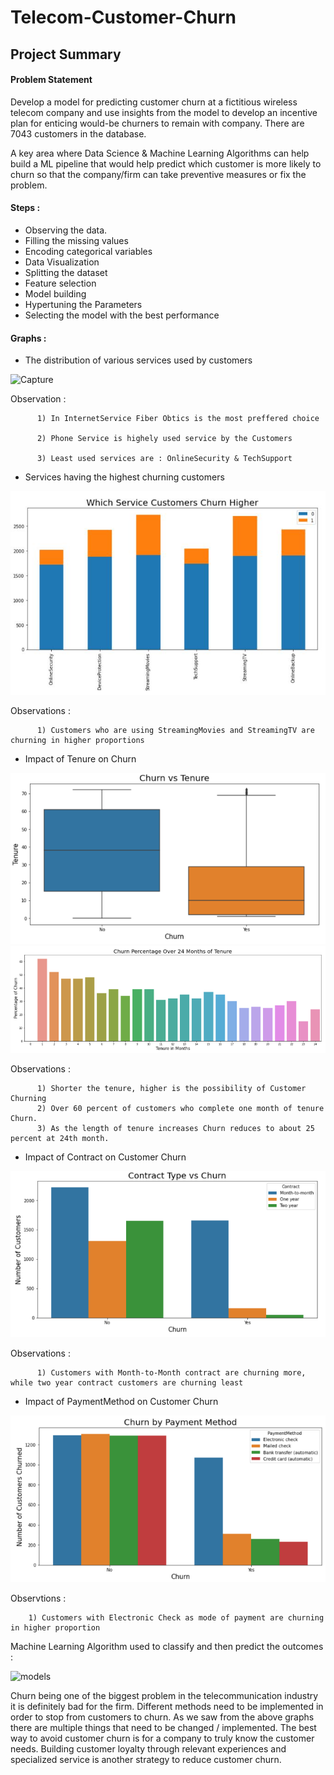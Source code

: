 # Telecom-Customer-Churn
## Project Summary

#### Problem Statement
Develop a model for predicting customer churn at a fictitious wireless telecom company and use insights from the model to develop an incentive 
plan for enticing would-be churners to remain with company. There are 7043 customers in the database.

A key area where Data Science & Machine Learning Algorithms can help build a ML pipeline that would help predict which customer is more likely to churn so that the company/firm can take preventive measures or fix the problem.

#### Steps :
* Observing the data.
* Filling the missing values
* Encoding categorical variables
* Data Visualization
* Splitting the dataset
* Feature selection
* Model building
* Hypertuning the Parameters
* Selecting the model with the best performance

#### Graphs :

* The distribution of various services used by customers


![Capture](https://user-images.githubusercontent.com/66661758/125280776-16c86080-e333-11eb-8475-78bc0d2825ec.PNG)


Observation :

          1) In InternetService Fiber Obtics is the most preffered choice

          2) Phone Service is highely used service by the Customers

          3) Least used services are : OnlineSecurity & TechSupport

* Services having the highest churning customers

![](images/3.JPG)

Observations : 

          1) Customers who are using StreamingMovies and StreamingTV are churning in higher proportions
          
* Impact of Tenure on Churn

![](images/4.PNG)
![](images/5.PNG)


Observations : 

          1) Shorter the tenure, higher is the possibility of Customer Churning
          2) Over 60 percent of customers who complete one month of tenure Churn. 
          3) As the length of tenure increases Churn reduces to about 25 percent at 24th month. 
          
* Impact of Contract on Customer Churn

![](images/6.PNG)

Observations : 

          1) Customers with Month-to-Month contract are churning more, while two year contract customers are churning least
             
* Impact of PaymentMethod on Customer Churn

![](images/7.PNG)


Observtions :

        1) Customers with Electronic Check as mode of payment are churning in higher proportion
  
Machine Learning Algorithm used to classify and then predict the outcomes :   

![models](https://user-images.githubusercontent.com/66661758/125286557-8f322000-e339-11eb-9e5e-6444975cef56.PNG)


Churn being one of the biggest problem in the telecommunication industry it is definitely bad for the firm. Different methods need to be implemented in order to stop from customers to churn. As we saw from the above graphs there are multiple things that need to be changed / implemented. The best way to avoid customer churn is for a company to truly know the customer needs. Building customer loyalty through relevant experiences and specialized service is another strategy to reduce customer churn.
